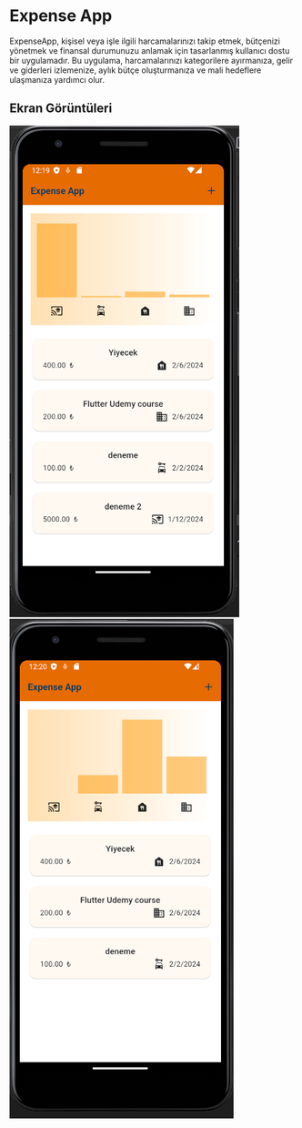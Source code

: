 # Expense App

ExpenseApp, kişisel veya işle ilgili harcamalarınızı takip etmek,
bütçenizi yönetmek ve finansal durumunuzu anlamak için tasarlanmış kullanıcı dostu bir uygulamadır. 
Bu uygulama, harcamalarınızı kategorilere ayırmanıza, gelir ve giderleri izlemenize, aylık bütçe oluşturmanıza ve mali hedeflere ulaşmanıza yardımcı olur.

## Ekran Görüntüleri

![Ekran Görüntüsü 1](https://raw.githubusercontent.com/ozcann159/Tobeto-Flutter-1a-Projects/7598dfbbe5adc22c1fcfffad0403e89b4b16ef3b/expenseapp/Ekran%20g%C3%B6r%C3%BCnt%C3%BCs%C3%BC%202024-02-06%20001952.png)
![Ekran Görüntüsü 2](https://raw.githubusercontent.com/ozcann159/Tobeto-Flutter-1a-Projects/7598dfbbe5adc22c1fcfffad0403e89b4b16ef3b/expenseapp/Ekran%20g%C3%B6r%C3%BCnt%C3%BCs%C3%BC%202024-02-06%20002028.png)
